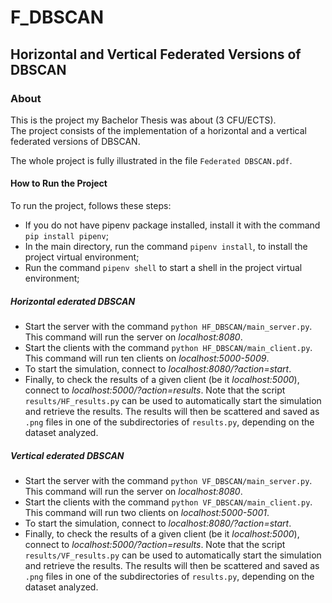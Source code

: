 # F_DBSCAN
## Horizontal and Vertical Federated Versions of DBSCAN
### About
This is the project my Bachelor Thesis was about (3 CFU/ECTS).  
The project consists of the implementation of a horizontal and a vertical federated versions of DBSCAN.  

The whole project is fully illustrated in the file `Federated DBSCAN.pdf`.

#### How to Run the Project
To run the project, follows these steps:
* If you do not have pipenv package installed, install it with the command `pip install pipenv`;
* In the main directory, run the command `pipenv install`, to install the project virtual environment;
* Run the command `pipenv shell` to start a shell in the project virtual environment;
##### Horizontal ederated DBSCAN
* Start the server with the command `python HF_DBSCAN/main_server.py`. This command will run the server on _localhost:8080_.
* Start the clients with the command `python HF_DBSCAN/main_client.py`. This command will run ten clients on _localhost:5000-5009_.
* To start the simulation, connect to _localhost:8080/?action=start_.
* Finally, to check the results of a given client (be it _localhost:5000_), connect to  _localhost:5000/?action=results_.
Note that the script `results/HF_results.py` can be used to automatically start the simulation and retrieve the results. The results will then be scattered and saved as `.png` files in one of the subdirectories of `results.py`, depending on the dataset analyzed.
##### Vertical ederated DBSCAN
* Start the server with the command `python VF_DBSCAN/main_server.py`. This command will run the server on _localhost:8080_.
* Start the clients with the command `python VF_DBSCAN/main_client.py`. This command will run two clients on _localhost:5000-5001_.
* To start the simulation, connect to _localhost:8080/?action=start_.
* Finally, to check the results of a given client (be it _localhost:5000_), connect to  _localhost:5000/?action=results_.
Note that the script `results/VF_results.py` can be used to automatically start the simulation and retrieve the results. The results will then be scattered and saved as `.png` files in one of the subdirectories of `results.py`, depending on the dataset analyzed.
